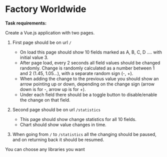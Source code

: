 # Factory Worldwide

**Task requirements:**  

Create a Vue.js application with two pages.

1. First page should be on url `/`

   - On load this page should show 10 fields marked as A, B, C, D .... with initial value 3.
   - After page load, every 2 seconds all field values should be changed randomly. Change is randomly calculated as a number between 1 and 2 (1.45, 1.05...), with a separate random sign (-, +).
   - When adding the change to the previous value you should show an arrow pointing up or down, depending on the change sign (arrow down is for -, arrow up is for +).
   - Under each field there should be a toggle button to disable/enable the change on that field.

2. Second page should be on url `/statistics`

   - This page should show change statistics for all 10 fields.
   - Chart should show value changes in time.

3. When going from `/` to `/statistics` all the changing should be paused, and on returning back it should be resumed.

You can choose any libraries you want
